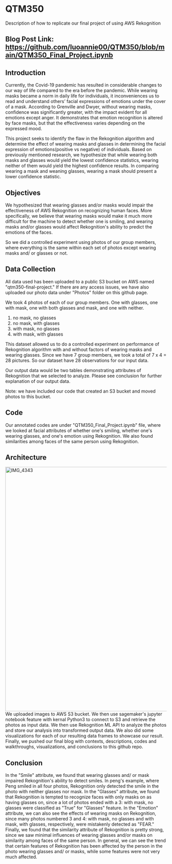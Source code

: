 # QTM350
Description of how to replicate our final project of using AWS Rekognition

## Blog Post Link: https://github.com/luoannie00/QTM350/blob/main/QTM350_Final_Project.ipynb

## Introduction
Currently, the Covid-19 pandemic has resulted in considerable changes to our way of life compared to the era before the pandemic. While wearing masks became a norm in daily life for individuals, it inconveniences us to read and understand others’ facial expressions of emotions under the cover of a mask. According to Grenville and Dwyer, without wearing masks, confidence was significantly greater, with the impact evident for all emotions except anger. It demonstrates that emotion recognition is altered by face masks, but that the effectiveness varies depending on the expressed mood.

This project seeks to identify the flaw in the Rekognition algorithm and determine the effect of wearing masks and glasses in determining the facial expression of emotions(positive vs negative) of individuals. Based on previously mentioned research, we hypothesize that while wearing both masks and glasses would yield the lowest confidence statistics, wearing neither of them would yield the highest confidence results. In comparing wearing a mask and weaning glasses, wearing a mask should present a lower confidence statistic.

## Objectives
We hypothesized that wearing glasses and/or masks would impair the effectiveness of AWS Rekognition on recognizing human faces. More specifically, we believe that wearing masks would make it much more difficult for the machine to detect whether one is smiling, and wearing masks and/or glasses would affect Rekognition's ability to predict the emotions of the faces.

So we did a controlled experiment using photos of our group members, where everything is the same within each set of photos except wearing masks and/ or glasses or not.

## Data Collection 
All data used has been uploaded to a public S3 bucket on AWS named "qtm350-final-project." If there are any access issues, we have also uploaded our photo data under "Photos" folder on this github page. 

We took 4 photos of each of our group members. One with glasses, one with mask, one with both glasses and mask, and one with neither.

1. no mask, no glasses 
2. no mask, with glasses 
3. with mask, no glasses 
4. with mask, with glasses

This dataset allowed us to do a controlled experiment on performance of Rekognition algorithm with and without factors of wearing masks and wearing glasses. Since we have 7 group members, we took a total of 7 x 4 = 28 pictures. So our dataset have 28 observations for our input data.

Our output data would be two tables demonstrating attributes of Rekognition that we selected to analyze. Please see conclusion for further explanation of our output data.

Note: we have included our code that created an S3 bucket and moved photos to this bucket.

## Code
Our annotated codes are under "QTM350_Final_Project.ipynb" file, where we looked at facial attributes of whether one's smiling, whether one's wearing glasses, and one's emotion using Rekognition. We also found similarities among faces of the same person using Rekognition.

## Architecture
<img width="763" alt="IMG_4343" src="https://user-images.githubusercontent.com/90478858/204379441-84816236-9879-422d-bfae-42cc900c6158.PNG">
We uploaded images to AWS S3 bucket. We then use sagemaker's jupyter notebook feature with kernal Python3 to connect to S3 and retrieve the photos as input data. We then use Rekognition ML API to analyze the photos and store our analysis into transformed output data. We also did some visualizations for each of our resulting data frames to showcase our result. Finally, we pushed our final blog with contexts, descriptions, codes and walkthroughs, visualizations, and conclusions to this github repo.

## Conclusion
In the "Smile" attribute, we found that wearing glasses and/ or mask impaired Rekognition's ability to detect smiles. In peng's example, where Peng smiled in all four photos, Rekognition only detected the smile in the photo with neither glasses nor mask. 
In the "Glasses" attribute, we found that Rekognition is tempted to recognize faces with only masks on as having glasses on, since a lot of photos ended with a 3: with mask, no glasses were classified as "True" for "Glasses" feature.
In the "Emotion" attribute, we can also see the effects of wearing masks on Rekognition, since many photos numbered 3 and 4: with mask, no glasses and with mask, with glasses, respectively, were mistakenly detected as "FEAR."
Finally, we found that the similarity attribute of Rekognition is pretty strong, since we saw minimal influences of wearing glasses and/or masks on similarity among faces of the same person.
In general, we can see the trend that certain features of Rekognition has been affected by the person in the photo wearing glasses and/ or masks, while some features were not very much affected.
